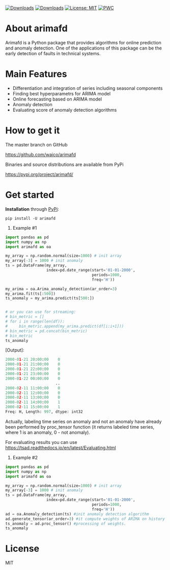[![Downloads](https://pepy.tech/badge/arimafd)](https://pepy.tech/project/arimafd) [![Downloads](https://pepy.tech/badge/arimafd/month)](https://pepy.tech/project/arimafd) [![License: MIT](https://img.shields.io/badge/License-MIT-green.svg)](https://github.com/waico/arimafd/blob/master/LICENSE.txt) [![PWC](https://img.shields.io/endpoint.svg?url=https://paperswithcode.com/badge/online-forecasting-and-anomaly-detection/anomaly-detection-on-numenta-anomaly)](https://paperswithcode.com/sota/anomaly-detection-on-numenta-anomaly?p=online-forecasting-and-anomaly-detection)

# About arimafd

Arimafd is a Python package that provides algorithms
for online prediction and anomaly detection. One of the
applications of this package can be the early detection
of faults in technical systems.



# Main Features


- Differentiation and integration of series including seasonal components
- Finding best hyperparametrs for ARIMA model
- Online forecasting based on ARIMA model
- Anomaly detection 
- Evaluating score of anomaly detection algorithms

# How to get it
The master branch on GitHub 

https://github.com/waico/arimafd


Binaries and source distributions are available from PyPi

https://pypi.org/project/arimafd/

# Get started

**Installation** through [PyPi](https://pypi.org/project/tsad): 

`pip install -U arimafd`

1. Example #1

```python
import pandas as pd
import numpy as np
import arimafd as oa

my_array = np.random.normal(size=1000) # init array
my_array[-3] = 1000 # init anomaly
ts = pd.DataFrame(my_array,
                  index=pd.date_range(start='01-01-2000',
                                      periods=1000,
                                      freq='H'))

my_arima = oa.Arima_anomaly_detection(ar_order=3)
my_arima.fit(ts[:500])
ts_anomaly = my_arima.predict(ts[500:])


# or you can use for streaming:
# bin_metric = []
# for i in range(len(df)):
#     bin_metric.append(my_arima.predict(df[i:i+1]))
# bin_metric = pd.concat(bin_metric)
# bin_metric
ts_anomaly
```

[Output]:

```python
2000-01-21 20:00:00    0
2000-01-21 21:00:00    0
2000-01-21 22:00:00    0
2000-01-21 23:00:00    0
2000-01-22 00:00:00    0
                      ..
2000-02-11 11:00:00    0
2000-02-11 12:00:00    0
2000-02-11 13:00:00    0
2000-02-11 14:00:00    1
2000-02-11 15:00:00    1
Freq: H, Length: 997, dtype: int32
```

Actually, labeling time series on anomaly and not an anomaly have already been performed by proc_tensor function (it returns labeled time series, where 1 is an anomaly, 0 - not anomaly). 

For evaluating results you can use https://tsad.readthedocs.io/en/latest/Evaluating.html 

1. Example #2

```python
import pandas as pd
import numpy as np
import arimafd as oa

my_array = np.random.normal(size=1000) # init array
my_array[-3] = 1000 # init anomaly
ts = pd.DataFrame(my_array,
                  index=pd.date_range(start='01-01-2000',
                                      periods=1000,
                                      freq='H'))
ad = oa.Anomaly_detection(ts) #init anomaly detection algorithm
ad.generate_tensor(ar_order=3) #it compute weights of ARIMA on history 
ts_anomaly = ad.proc_tensor() #processing of weights. 
ts_anomaly
```





# License

MIT
